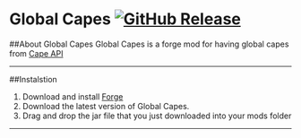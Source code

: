 # Global Capes [![GitHub Release](http://github-release-version.herokuapp.com/github/hexeption/Global-Capes/release.svg)](https://github.com/Hexeption/Global-Capes/releases)

##About Global Capes
Global Capes is a forge mod for having global capes from [Cape API](http://capesapi.com/)

---

##Instalstion
1. Download and install [Forge](http://files.minecraftforge.net/)
2. Download the latest version of Global Capes.
3. Drag and drop the jar file that you just downloaded into your mods folder

---

